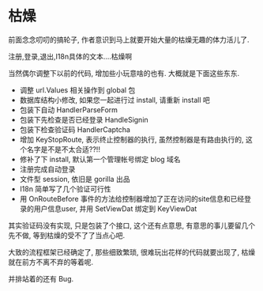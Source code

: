 枯燥
====
前面念念叨叨的搞轮子, 作者意识到马上就要开始大量的枯燥无趣的体力活儿了.

注册,登录,退出,I18n具体的文本....枯燥啊

当然偶尔调整下以前的代码, 增加些小玩意啥的也有. 大概就是下面这些东东.

* 调整 url.Values 相关操作到 global 包
* 数据库结构小修改, 如果您一起进行过 install, 请重新 install 吧
* 包装下自动 HandlerParseForm
* 包装下先检查是否已经登录 HandleSignin
* 包装下检查验证码 HandlerCaptcha
* 增加 KeyStopRoute, 表示终止控制器的执行, 虽然控制器是有路由执行的, 这个名字是不是不太合适??!!
* 修补了下 install, 默认第一个管理帐号绑定 blog 域名
* 注册完成自动登录
* 文件型 session, 依旧是 gorilla 出品
* I18n 简单写了几个验证可行性
* 用 OnRouteBefore 事件的方法给控制器增加了正在访问的site信息和已经登录的用户信息user, 并用 SetViewDat 绑定到 KeyViewDat

其实验证码没有实现, 只是包装了个接口, 这个还有点意思, 有意思的事儿要留几个先不做, 等到枯燥的受不了了当点心吧.

大致的流程框架已经确定了, 那些细致繁琐, 很难玩出花样的代码就要出现了, 枯燥就在前方不离不弃的等着呢.

并排站着的还有 Bug.

